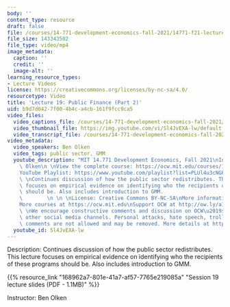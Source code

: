 ```yaml
---
body: ''
content_type: resource
draft: false
file: /courses/14-771-development-economics-fall-2021/14771-f21-lecture-19-v2_1_360p_16_9.mp4
file_size: 143343502
file_type: video/mp4
image_metadata:
  caption: ''
  credit: ''
  image-alt: ''
learning_resource_types:
- Lecture Videos
license: https://creativecommons.org/licenses/by-nc-sa/4.0/
resourcetype: Video
title: 'Lecture 19: Public Finance (Part 2)'
uid: b9d7d042-7f00-4b4c-a4cb-161f9fcc9ca5
video_files:
  video_captions_file: /courses/14-771-development-economics-fall-2021/14AEyVE287j12sVNUBjFNJlwTQL_uRTXV_transcript.webvtt
  video_thumbnail_file: https://img.youtube.com/vi/Sl4JvEXA-lw/default.jpg
  video_transcript_file: /courses/14-771-development-economics-fall-2021/14AEyVE287j12sVNUBjFNJlwTQL_uRTXV_transcript.pdf
video_metadata:
  video_speakers: Ben Olken
  video_tags: public sector, GMM
  youtube_description: "MIT 14.771 Development Economics, Fall 2021\nInstructor: Ben\
    \ Olken\n \nView the complete course: https://ocw.mit.edu/courses/14-771-development-economics-fall-2021\n\
    YouTube Playlist: https://www.youtube.com/playlist?list=PLUl4u3cNGP61kvh3caDts2R6LmkYbmzaG\n\
    \ \nContinues discussion of how the public sector redistributes. This lecture\
    \ focuses on empirical evidence on identifying who the recipients of these programs\
    \ should be. Also includes introduction to GMM.                              \
    \        \n \n \nLicense: Creative Commons BY-NC-SA\nMore information at https://ocw.mit.edu/terms\n\
    More courses at https://ocw.mit.edu\nSupport OCW at http://ow.ly/a1If50zVRlQ\n\
    \ \nWe encourage constructive comments and discussion on OCW\u2019s YouTube and\
    \ other social media channels. Personal attacks, hate speech, trolling, and inappropriate\
    \ comments are not allowed and may be removed. More details at https://ocw.mit.edu/comments."
  youtube_id: Sl4JvEXA-lw
---
```

Description: Continues discussion of how the public sector redistributes. This lecture focuses on empirical evidence on identifying who the recipients of these programs should be. Also includes introduction to GMM.

{{% resource_link "168962a7-801e-41a7-af57-7765e219085a" "Session 19 lecture slides (PDF - 1.1MB)" %}}

Instructor: Ben Olken